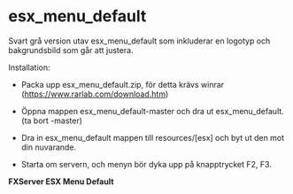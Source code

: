 # esx_menu_default
Svart grå version utav esx_menu_default som inkluderar en logotyp och bakgrundsbild som går att justera.


Installation:

- Packa upp esx_menu_default.zip, för detta krävs winrar (https://www.rarlab.com/download.htm)

- Öppna mappen esx_menu_default-master och dra ut esx_menu_default. (ta bort -master)

- Dra in esx_menu_default mappen till resources/[esx] och byt ut den mot din nuvarande.

- Starta om servern, och menyn bör dyka upp på knapptrycket F2, F3.


**FXServer ESX Menu Default**
